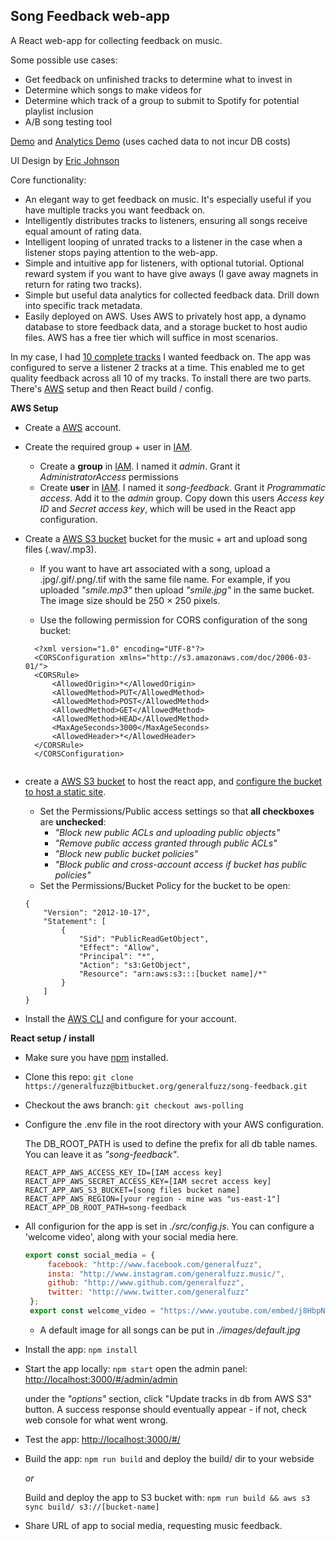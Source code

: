 ## Song Feedback web-app

A React web-app for collecting feedback on music. 

Some possible use cases:
* Get feedback on unfinished tracks to determine what to invest in
* Determine which songs to make videos for 
* Determine which track of a group to submit to Spotify for potential playlist inclusion
* A/B song testing tool 

[Demo](http://song-feedback.s3-website-us-east-1.amazonaws.com/#/) and [Analytics Demo](http://song-feedback.s3-website-us-east-1.amazonaws.com/#/admin/) (uses cached data to not incur DB costs)

UI Design by [Eric Johnson](https://www.linkedin.com/in/eric-johnsohn/)

Core functionality:
* An elegant way to get feedback on music. It's especially useful if you have multiple tracks you want feedback on.  
* Intelligently distributes tracks to listeners, ensuring all songs receive equal amount of rating data. 
* Intelligent looping of unrated tracks to a listener in the case when a listener stops paying attention to the web-app.
* Simple and intuitive app for listeners, with optional tutorial. Optional reward system if you want to have give aways (I gave away magnets in return for rating two tracks).
* Simple but useful data analytics for collected feedback data. Drill down into specific track metadata.
* Easily deployed on AWS. Uses AWS to privately host app, a dynamo database to store feedback data, and a storage bucket to host audio files. AWS has a free tier which will suffice in most scenarios.

In my case, I had [10 complete tracks](http://www.generalfuzz.net) I wanted feedback on. The app was configured to serve a listener 2 tracks at a time.  This enabled me to get quality feedback across all 10 of my tracks.
To install there are two parts. There's [AWS](https://console.aws.amazon.com) setup and then React build / config.

**AWS Setup**
 
* Create a [AWS](https://console.aws.amazon.com) account. 
* Create the required group + user in [IAM](https://console.aws.amazon.com/iam/home).
  * Create a **group** in [IAM](https://console.aws.amazon.com/iam/home).
I named it _admin_. Grant it _AdministratorAccess_ permissions
  * Create **user** in [IAM](https://console.aws.amazon.com/iam/home).
I named it _song-feedback_. Grant it _Programmatic access_. Add it to the _admin_ group. Copy down this users _Access key ID_ and _Secret access key_, which will be used in the React app configuration.
 
* Create a [AWS S3 bucket](https://s3.console.aws.amazon.com/s3) bucket for the music + art and upload song files (.wav/.mp3). 
  * If you want to have art associated with a song, upload a .jpg/.gif/.png/.tif with the same file name. For example, if you uploaded _"smile.mp3"_ then upload _"smile.jpg"_ in the same bucket. The image size should be 250 × 250 pixels.
 
  * Use the following permission for CORS configuration of the song bucket:
  ```
    <?xml version="1.0" encoding="UTF-8"?>
    <CORSConfiguration xmlns="http://s3.amazonaws.com/doc/2006-03-01/">
    <CORSRule>
        <AllowedOrigin>*</AllowedOrigin>
        <AllowedMethod>PUT</AllowedMethod>
        <AllowedMethod>POST</AllowedMethod>
        <AllowedMethod>GET</AllowedMethod>
        <AllowedMethod>HEAD</AllowedMethod>
        <MaxAgeSeconds>3000</MaxAgeSeconds>
        <AllowedHeader>*</AllowedHeader>
    </CORSRule>
    </CORSConfiguration>
    
   ```
* create a [AWS S3 bucket](https://s3.console.aws.amazon.com/s3) to host the react app, and [configure the bucket to host a static site](https://docs.aws.amazon.com/AmazonS3/latest/dev/WebsiteHosting.html). 
  * Set the Permissions/Public access settings so that **all checkboxes** are **unchecked**: 
    * _"Block new public ACLs and uploading public objects"_
    * _"Remove public access granted through public ACLs"_
    * _"Block new public bucket policies"_
    * _"Block public and cross-account access if bucket has public policies"_  
  * Set the Permissions/Bucket Policy for the bucket to be open:
  ```
  {
      "Version": "2012-10-17",
      "Statement": [
          {
              "Sid": "PublicReadGetObject",
              "Effect": "Allow",
              "Principal": "*",
              "Action": "s3:GetObject",
              "Resource": "arn:aws:s3:::[bucket name]/*"
          }
      ]
  }
  ```
* Install the [AWS CLI](https://aws.amazon.com/cli/) and configure for your account.

**React setup / install**

* Make sure you have [npm](https://www.npmjs.com/get-npm) installed.
* Clone this repo:
 `git clone https://generalfuzz@bitbucket.org/generalfuzz/song-feedback.git`
* Checkout the aws branch: `git checkout aws-polling`

* Configure the .env file in the root directory with your AWS configuration.
 
  The DB_ROOT_PATH is used to define the prefix for all db table names. You can leave it as _"song-feedback"_.
    ```
    REACT_APP_AWS_ACCESS_KEY_ID=[IAM access key]
    REACT_APP_AWS_SECRET_ACCESS_KEY=[IAM secret access key]
    REACT_APP_AWS_S3_BUCKET=[song files bucket name]
    REACT_APP_AWS_REGION=[your region - mine was "us-east-1"]
    REACT_APP_DB_ROOT_PATH=song-feedback
    ```
* All configurion for the app is set in _./src/config.js_. You can configure a 'welcome video', along with your social media here.
    ```javascript
    export const social_media = {
         facebook: "http://www.facebook.com/generalfuzz",
         insta: "http://www.instagram.com/generalfuzz.music/",
         github: "http://www.github.com/generalfuzz",
         twitter: "http://www.twitter.com/generalfuzz"
     };
     export const welcome_video = "https://www.youtube.com/embed/j8HbpN_IYWc?rel=0";
    ```
    * A default image for all songs can be put in _./images/default.jpg_
* Install the app: `npm install`
* Start the app locally: `npm start`
   open the admin panel:  <http://localhost:3000/#/admin/admin>
   
  under the *"options"* section, click "Update tracks in db from AWS S3" button. A success response should eventually appear - if not, check web console for what went wrong. 
* Test the app: <http://localhost:3000/#/>
 
* Build the app: `npm run build` and deploy the build/ dir to your webside 
   
    *or*
   
  Build and deploy the app to S3 bucket with:
  `npm run build && aws s3 sync build/ s3://[bucket-name]`


* Share URL of app to social media, requesting music feedback. 